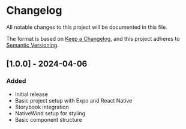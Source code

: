 # Changelog

All notable changes to this project will be documented in this file.

The format is based on [Keep a Changelog](https://keepachangelog.com/en/1.0.0/),
and this project adheres to [Semantic Versioning](https://semver.org/spec/v2.0.0.html).

## [1.0.0] - 2024-04-06

### Added

- Initial release
- Basic project setup with Expo and React Native
- Storybook integration
- NativeWind setup for styling
- Basic component structure
